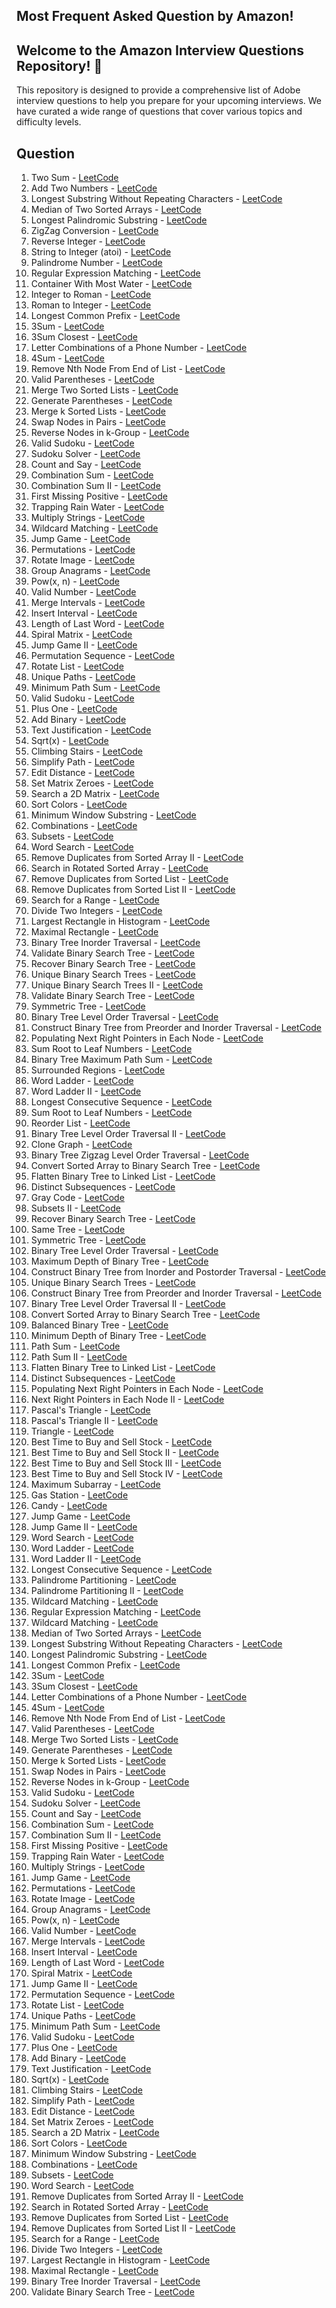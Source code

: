 ## Most Frequent Asked Question by Amazon!


## Welcome to the Amazon Interview Questions Repository! 🎉

This repository is designed to provide a comprehensive list of Adobe interview questions to help you prepare for your upcoming interviews. We have curated a wide range of questions that cover various topics and difficulty levels.

## Question
1. Two Sum - [LeetCode](https://leetcode.com/problems/two-sum/)
2. Add Two Numbers - [LeetCode](https://leetcode.com/problems/add-two-numbers/)
3. Longest Substring Without Repeating Characters - [LeetCode](https://leetcode.com/problems/longest-substring-without-repeating-characters/)
4. Median of Two Sorted Arrays - [LeetCode](https://leetcode.com/problems/median-of-two-sorted-arrays/)
5. Longest Palindromic Substring - [LeetCode](https://leetcode.com/problems/longest-palindromic-substring/)
6. ZigZag Conversion - [LeetCode](https://leetcode.com/problems/zigzag-conversion/)
7. Reverse Integer - [LeetCode](https://leetcode.com/problems/reverse-integer/)
8. String to Integer (atoi) - [LeetCode](https://leetcode.com/problems/string-to-integer-atoi/)
9. Palindrome Number - [LeetCode](https://leetcode.com/problems/palindrome-number/)
10. Regular Expression Matching - [LeetCode](https://leetcode.com/problems/regular-expression-matching/)
11. Container With Most Water - [LeetCode](https://leetcode.com/problems/container-with-most-water/)
12. Integer to Roman - [LeetCode](https://leetcode.com/problems/integer-to-roman/)
13. Roman to Integer - [LeetCode](https://leetcode.com/problems/roman-to-integer/)
14. Longest Common Prefix - [LeetCode](https://leetcode.com/problems/longest-common-prefix/)
15. 3Sum - [LeetCode](https://leetcode.com/problems/3sum/)
16. 3Sum Closest - [LeetCode](https://leetcode.com/problems/3sum-closest/)
17. Letter Combinations of a Phone Number - [LeetCode](https://leetcode.com/problems/letter-combinations-of-a-phone-number/)
18. 4Sum - [LeetCode](https://leetcode.com/problems/4sum/)
19. Remove Nth Node From End of List - [LeetCode](https://leetcode.com/problems/remove-nth-node-from-end-of-list/)
20. Valid Parentheses - [LeetCode](https://leetcode.com/problems/valid-parentheses/)
21. Merge Two Sorted Lists - [LeetCode](https://leetcode.com/problems/merge-two-sorted-lists/)
22. Generate Parentheses - [LeetCode](https://leetcode.com/problems/generate-parentheses/)
23. Merge k Sorted Lists - [LeetCode](https://leetcode.com/problems/merge-k-sorted-lists/)
24. Swap Nodes in Pairs - [LeetCode](https://leetcode.com/problems/swap-nodes-in-pairs/)
25. Reverse Nodes in k-Group - [LeetCode](https://leetcode.com/problems/reverse-nodes-in-k-group/)
26. Valid Sudoku - [LeetCode](https://leetcode.com/problems/valid-sudoku/)
27. Sudoku Solver - [LeetCode](https://leetcode.com/problems/sudoku-solver/)
28. Count and Say - [LeetCode](https://leetcode.com/problems/count-and-say/)
29. Combination Sum - [LeetCode](https://leetcode.com/problems/combination-sum/)
30. Combination Sum II - [LeetCode](https://leetcode.com/problems/combination-sum-ii/)
31. First Missing Positive - [LeetCode](https://leetcode.com/problems/first-missing-positive/)
32. Trapping Rain Water - [LeetCode](https://leetcode.com/problems/trapping-rain-water/)
33. Multiply Strings - [LeetCode](https://leetcode.com/problems/multiply-strings/)
34. Wildcard Matching - [LeetCode](https://leetcode.com/problems/wildcard-matching/)
35. Jump Game - [LeetCode](https://leetcode.com/problems/jump-game/)
36. Permutations - [LeetCode](https://leetcode.com/problems/permutations/)
37. Rotate Image - [LeetCode](https://leetcode.com/problems/rotate-image/)
38. Group Anagrams - [LeetCode](https://leetcode.com/problems/group-anagrams/)
39. Pow(x, n) - [LeetCode](https://leetcode.com/problems/powx-n/)
40. Valid Number - [LeetCode](https://leetcode.com/problems/valid-number/)
41. Merge Intervals - [LeetCode](https://leetcode.com/problems/merge-intervals/)
42. Insert Interval - [LeetCode](https://leetcode.com/problems/insert-interval/)
43. Length of Last Word - [LeetCode](https://leetcode.com/problems/length-of-last-word/)
44. Spiral Matrix - [LeetCode](https://leetcode.com/problems/spiral-matrix/)
45. Jump Game II - [LeetCode](https://leetcode.com/problems/jump-game-ii/)
46. Permutation Sequence - [LeetCode](https://leetcode.com/problems/permutation-sequence/)
47. Rotate List - [LeetCode](https://leetcode.com/problems/rotate-list/)
48. Unique Paths - [LeetCode](https://leetcode.com/problems/unique-paths/)
49. Minimum Path Sum - [LeetCode](https://leetcode.com/problems/minimum-path-sum/)
50. Valid Sudoku - [LeetCode](https://leetcode.com/problems/valid-sudoku/)
51. Plus One - [LeetCode](https://leetcode.com/problems/plus-one/)
52. Add Binary - [LeetCode](https://leetcode.com/problems/add-binary/)
53. Text Justification - [LeetCode](https://leetcode.com/problems/text-justification/)
54. Sqrt(x) - [LeetCode](https://leetcode.com/problems/sqrtx/)
55. Climbing Stairs - [LeetCode](https://leetcode.com/problems/climbing-stairs/)
56. Simplify Path - [LeetCode](https://leetcode.com/problems/simplify-path/)
57. Edit Distance - [LeetCode](https://leetcode.com/problems/edit-distance/)
58. Set Matrix Zeroes - [LeetCode](https://leetcode.com/problems/set-matrix-zeroes/)
59. Search a 2D Matrix - [LeetCode](https://leetcode.com/problems/search-a-2d-matrix/)
60. Sort Colors - [LeetCode](https://leetcode.com/problems/sort-colors/)
61. Minimum Window Substring - [LeetCode](https://leetcode.com/problems/minimum-window-substring/)
62. Combinations - [LeetCode](https://leetcode.com/problems/combinations/)
63. Subsets - [LeetCode](https://leetcode.com/problems/subsets/)
64. Word Search - [LeetCode](https://leetcode.com/problems/word-search/)
65. Remove Duplicates from Sorted Array II - [LeetCode](https://leetcode.com/problems/remove-duplicates-from-sorted-array-ii/)
66. Search in Rotated Sorted Array - [LeetCode](https://leetcode.com/problems/search-in-rotated-sorted-array/)
67. Remove Duplicates from Sorted List - [LeetCode](https://leetcode.com/problems/remove-duplicates-from-sorted-list/)
68. Remove Duplicates from Sorted List II - [LeetCode](https://leetcode.com/problems/remove-duplicates-from-sorted-list-ii/)
69. Search for a Range - [LeetCode](https://leetcode.com/problems/search-for-a-range/)
70. Divide Two Integers - [LeetCode](https://leetcode.com/problems/divide-two-integers/)
71. Largest Rectangle in Histogram - [LeetCode](https://leetcode.com/problems/largest-rectangle-in-histogram/)
72. Maximal Rectangle - [LeetCode](https://leetcode.com/problems/maximal-rectangle/)
73. Binary Tree Inorder Traversal - [LeetCode](https://leetcode.com/problems/binary-tree-inorder-traversal/)
74. Validate Binary Search Tree - [LeetCode](https://leetcode.com/problems/validate-binary-search-tree/)
75. Recover Binary Search Tree - [LeetCode](https://leetcode.com/problems/recover-binary-search-tree/)
76. Unique Binary Search Trees - [LeetCode](https://leetcode.com/problems/unique-binary-search-trees/)
77. Unique Binary Search Trees II - [LeetCode](https://leetcode.com/problems/unique-binary-search-trees-ii/)
78. Validate Binary Search Tree - [LeetCode](https://leetcode.com/problems/validate-binary-search-tree/)
79. Symmetric Tree - [LeetCode](https://leetcode.com/problems/symmetric-tree/)
80. Binary Tree Level Order Traversal - [LeetCode](https://leetcode.com/problems/binary-tree-level-order-traversal/)
81. Construct Binary Tree from Preorder and Inorder Traversal - [LeetCode](https://leetcode.com/problems/construct-binary-tree-from-preorder-and-inorder-traversal/)
82. Populating Next Right Pointers in Each Node - [LeetCode](https://leetcode.com/problems/populating-next-right-pointers-in-each-node/)
83. Sum Root to Leaf Numbers - [LeetCode](https://leetcode.com/problems/sum-root-to-leaf-numbers/)
84. Binary Tree Maximum Path Sum - [LeetCode](https://leetcode.com/problems/binary-tree-maximum-path-sum/)
85. Surrounded Regions - [LeetCode](https://leetcode.com/problems/surrounded-regions/)
86. Word Ladder - [LeetCode](https://leetcode.com/problems/word-ladder/)
87. Word Ladder II - [LeetCode](https://leetcode.com/problems/word-ladder-ii/)
88. Longest Consecutive Sequence - [LeetCode](https://leetcode.com/problems/longest-consecutive-sequence/)
89. Sum Root to Leaf Numbers - [LeetCode](https://leetcode.com/problems/sum-root-to-leaf-numbers/)
90. Reorder List - [LeetCode](https://leetcode.com/problems/reorder-list/)
91. Binary Tree Level Order Traversal II - [LeetCode](https://leetcode.com/problems/binary-tree-level-order-traversal-ii/)
92. Clone Graph - [LeetCode](https://leetcode.com/problems/clone-graph/)
93. Binary Tree Zigzag Level Order Traversal - [LeetCode](https://leetcode.com/problems/binary-tree-zigzag-level-order-traversal/)
94. Convert Sorted Array to Binary Search Tree - [LeetCode](https://leetcode.com/problems/convert-sorted-array-to-binary-search-tree/)
95. Flatten Binary Tree to Linked List - [LeetCode](https://leetcode.com/problems/flatten-binary-tree-to-linked-list/)
96. Distinct Subsequences - [LeetCode](https://leetcode.com/problems/distinct-subsequences/)
97. Gray Code - [LeetCode](https://leetcode.com/problems/gray-code/)
98. Subsets II - [LeetCode](https://leetcode.com/problems/subsets-ii/)
99. Recover Binary Search Tree - [LeetCode](https://leetcode.com/problems/recover-binary-search-tree/)
100. Same Tree - [LeetCode](https://leetcode.com/problems/same-tree/)
101. Symmetric Tree - [LeetCode](https://leetcode.com/problems/symmetric-tree/)
102. Binary Tree Level Order Traversal - [LeetCode](https://leetcode.com/problems/binary-tree-level-order-traversal/)
103. Maximum Depth of Binary Tree - [LeetCode](https://leetcode.com/problems/maximum-depth-of-binary-tree/)
104. Construct Binary Tree from Inorder and Postorder Traversal - [LeetCode](https://leetcode.com/problems/construct-binary-tree-from-inorder-and-postorder-traversal/)
105. Unique Binary Search Trees - [LeetCode](https://leetcode.com/problems/unique-binary-search-trees/)
106. Construct Binary Tree from Preorder and Inorder Traversal - [LeetCode](https://leetcode.com/problems/construct-binary-tree-from-preorder-and-inorder-traversal/)
107. Binary Tree Level Order Traversal II - [LeetCode](https://leetcode.com/problems/binary-tree-level-order-traversal-ii/)
108. Convert Sorted Array to Binary Search Tree - [LeetCode](https://leetcode.com/problems/convert-sorted-array-to-binary-search-tree/)
109. Balanced Binary Tree - [LeetCode](https://leetcode.com/problems/balanced-binary-tree/)
110. Minimum Depth of Binary Tree - [LeetCode](https://leetcode.com/problems/minimum-depth-of-binary-tree/)
111. Path Sum - [LeetCode](https://leetcode.com/problems/path-sum/)
112. Path Sum II - [LeetCode](https://leetcode.com/problems/path-sum-ii/)
113. Flatten Binary Tree to Linked List - [LeetCode](https://leetcode.com/problems/flatten-binary-tree-to-linked-list/)
114. Distinct Subsequences - [LeetCode](https://leetcode.com/problems/distinct-subsequences/)
115. Populating Next Right Pointers in Each Node - [LeetCode](https://leetcode.com/problems/populating-next-right-pointers-in-each-node/)
116. Next Right Pointers in Each Node II - [LeetCode](https://leetcode.com/problems/next-right-pointers-in-each-node-ii/)
117. Pascal's Triangle - [LeetCode](https://leetcode.com/problems/pascals-triangle/)
118. Pascal's Triangle II - [LeetCode](https://leetcode.com/problems/pascals-triangle-ii/)
119. Triangle - [LeetCode](https://leetcode.com/problems/triangle/)
120. Best Time to Buy and Sell Stock - [LeetCode](https://leetcode.com/problems/best-time-to-buy-and-sell-stock/)
121. Best Time to Buy and Sell Stock II - [LeetCode](https://leetcode.com/problems/best-time-to-buy-and-sell-stock-ii/)
122. Best Time to Buy and Sell Stock III - [LeetCode](https://leetcode.com/problems/best-time-to-buy-and-sell-stock-iii/)
123. Best Time to Buy and Sell Stock IV - [LeetCode](https://leetcode.com/problems/best-time-to-buy-and-sell-stock-iv/)
124. Maximum Subarray - [LeetCode](https://leetcode.com/problems/maximum-subarray/)
125. Gas Station - [LeetCode](https://leetcode.com/problems/gas-station/)
126. Candy - [LeetCode](https://leetcode.com/problems/candy/)
127. Jump Game - [LeetCode](https://leetcode.com/problems/jump-game/)
128. Jump Game II - [LeetCode](https://leetcode.com/problems/jump-game-ii/)
129. Word Search - [LeetCode](https://leetcode.com/problems/word-search/)
130. Word Ladder - [LeetCode](https://leetcode.com/problems/word-ladder/)
131. Word Ladder II - [LeetCode](https://leetcode.com/problems/word-ladder-ii/)
132. Longest Consecutive Sequence - [LeetCode](https://leetcode.com/problems/longest-consecutive-sequence/)
133. Palindrome Partitioning - [LeetCode](https://leetcode.com/problems/palindrome-partitioning/)
134. Palindrome Partitioning II - [LeetCode](https://leetcode.com/problems/palindrome-partitioning-ii/)
135. Wildcard Matching - [LeetCode](https://leetcode.com/problems/wildcard-matching/)
136. Regular Expression Matching - [LeetCode](https://leetcode.com/problems/regular-expression-matching/)
137. Wildcard Matching - [LeetCode](https://leetcode.com/problems/wildcard-matching/)
138. Median of Two Sorted Arrays - [LeetCode](https://leetcode.com/problems/median-of-two-sorted-arrays/)
139. Longest Substring Without Repeating Characters - [LeetCode](https://leetcode.com/problems/longest-substring-without-repeating-characters/)
140. Longest Palindromic Substring - [LeetCode](https://leetcode.com/problems/longest-palindromic-substring/)
141. Longest Common Prefix - [LeetCode](https://leetcode.com/problems/longest-common-prefix/)
142. 3Sum - [LeetCode](https://leetcode.com/problems/3sum/)
143. 3Sum Closest - [LeetCode](https://leetcode.com/problems/3sum-closest/)
144. Letter Combinations of a Phone Number - [LeetCode](https://leetcode.com/problems/letter-combinations-of-a-phone-number/)
145. 4Sum - [LeetCode](https://leetcode.com/problems/4sum/)
146. Remove Nth Node From End of List - [LeetCode](https://leetcode.com/problems/remove-nth-node-from-end-of-list/)
147. Valid Parentheses - [LeetCode](https://leetcode.com/problems/valid-parentheses/)
148. Merge Two Sorted Lists - [LeetCode](https://leetcode.com/problems/merge-two-sorted-lists/)
149. Generate Parentheses - [LeetCode](https://leetcode.com/problems/generate-parentheses/)
150. Merge k Sorted Lists - [LeetCode](https://leetcode.com/problems/merge-k-sorted-lists/)
151. Swap Nodes in Pairs - [LeetCode](https://leetcode.com/problems/swap-nodes-in-pairs/)
152. Reverse Nodes in k-Group - [LeetCode](https://leetcode.com/problems/reverse-nodes-in-k-group/)
153. Valid Sudoku - [LeetCode](https://leetcode.com/problems/valid-sudoku/)
154. Sudoku Solver - [LeetCode](https://leetcode.com/problems/sudoku-solver/)
155. Count and Say - [LeetCode](https://leetcode.com/problems/count-and-say/)
156. Combination Sum - [LeetCode](https://leetcode.com/problems/combination-sum/)
157. Combination Sum II - [LeetCode](https://leetcode.com/problems/combination-sum-ii/)
158. First Missing Positive - [LeetCode](https://leetcode.com/problems/first-missing-positive/)
159. Trapping Rain Water - [LeetCode](https://leetcode.com/problems/trapping-rain-water/)
160. Multiply Strings - [LeetCode](https://leetcode.com/problems/multiply-strings/)
161. Jump Game - [LeetCode](https://leetcode.com/problems/jump-game/)
162. Permutations - [LeetCode](https://leetcode.com/problems/permutations/)
163. Rotate Image - [LeetCode](https://leetcode.com/problems/rotate-image/)
164. Group Anagrams - [LeetCode](https://leetcode.com/problems/group-anagrams/)
165. Pow(x, n) - [LeetCode](https://leetcode.com/problems/powx-n/)
166. Valid Number - [LeetCode](https://leetcode.com/problems/valid-number/)
167. Merge Intervals - [LeetCode](https://leetcode.com/problems/merge-intervals/)
168. Insert Interval - [LeetCode](https://leetcode.com/problems/insert-interval/)
169. Length of Last Word - [LeetCode](https://leetcode.com/problems/length-of-last-word/)
170. Spiral Matrix - [LeetCode](https://leetcode.com/problems/spiral-matrix/)
171. Jump Game II - [LeetCode](https://leetcode.com/problems/jump-game-ii/)
172. Permutation Sequence - [LeetCode](https://leetcode.com/problems/permutation-sequence/)
173. Rotate List - [LeetCode](https://leetcode.com/problems/rotate-list/)
174. Unique Paths - [LeetCode](https://leetcode.com/problems/unique-paths/)
175. Minimum Path Sum - [LeetCode](https://leetcode.com/problems/minimum-path-sum/)
176. Valid Sudoku - [LeetCode](https://leetcode.com/problems/valid-sudoku/)
177. Plus One - [LeetCode](https://leetcode.com/problems/plus-one/)
178. Add Binary - [LeetCode](https://leetcode.com/problems/add-binary/)
179. Text Justification - [LeetCode](https://leetcode.com/problems/text-justification/)
180. Sqrt(x) - [LeetCode](https://leetcode.com/problems/sqrtx/)
181. Climbing Stairs - [LeetCode](https://leetcode.com/problems/climbing-stairs/)
182. Simplify Path - [LeetCode](https://leetcode.com/problems/simplify-path/)
183. Edit Distance - [LeetCode](https://leetcode.com/problems/edit-distance/)
184. Set Matrix Zeroes - [LeetCode](https://leetcode.com/problems/set-matrix-zeroes/)
185. Search a 2D Matrix - [LeetCode](https://leetcode.com/problems/search-a-2d-matrix/)
186. Sort Colors - [LeetCode](https://leetcode.com/problems/sort-colors/)
187. Minimum Window Substring - [LeetCode](https://leetcode.com/problems/minimum-window-substring/)
188. Combinations - [LeetCode](https://leetcode.com/problems/combinations/)
189. Subsets - [LeetCode](https://leetcode.com/problems/subsets/)
190. Word Search - [LeetCode](https://leetcode.com/problems/word-search/)
191. Remove Duplicates from Sorted Array II - [LeetCode](https://leetcode.com/problems/remove-duplicates-from-sorted-array-ii/)
192. Search in Rotated Sorted Array - [LeetCode](https://leetcode.com/problems/search-in-rotated-sorted-array/)
193. Remove Duplicates from Sorted List - [LeetCode](https://leetcode.com/problems/remove-duplicates-from-sorted-list/)
194. Remove Duplicates from Sorted List II - [LeetCode](https://leetcode.com/problems/remove-duplicates-from-sorted-list-ii/)
195. Search for a Range - [LeetCode](https://leetcode.com/problems/search-for-a-range/)
196. Divide Two Integers - [LeetCode](https://leetcode.com/problems/divide-two-integers/)
197. Largest Rectangle in Histogram - [LeetCode](https://leetcode.com/problems/largest-rectangle-in-histogram/)
198. Maximal Rectangle - [LeetCode](https://leetcode.com/problems/maximal-rectangle/)
199. Binary Tree Inorder Traversal - [LeetCode](https://leetcode.com/problems/binary-tree-inorder-traversal/)
200. Validate Binary Search Tree - [LeetCode](https://leetcode.com/problems/validate-binary-search-tree/)
